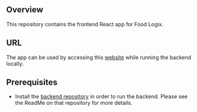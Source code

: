 ## Overview
This repository contains the frontend React app for Food Logix.

## URL
The app can be used by accessing this [website](https://foodlogix.up.railway.app/basePage) while running the backend locally.

## Prerequisites
- Install the [backend repository](https://github.com/E-E-Inc/FYP_Python) in order to run the backend. Please see the ReadMe on that repository for more details. 
